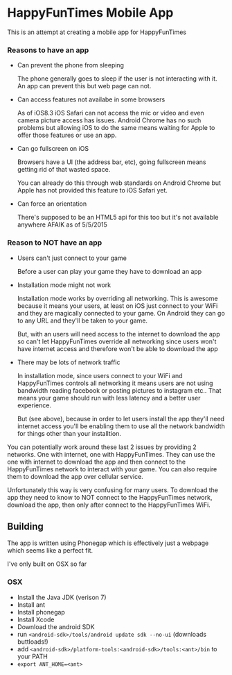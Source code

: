 HappyFunTimes Mobile App
========================

This is an attempt at creating a mobile app for HappyFunTimes

### Reasons to have an app

*   Can prevent the phone from sleeping

    The phone generally goes to sleep if the user is not interacting with it.
    An app can prevent this but web page can not.

*   Can access features not availabe in some browsers

    As of iOS8.3 iOS Safari can not access the mic or video and even
    camera picture access has issues. Android Chrome has no such problems
    but allowing iOS to do the same means waiting for Apple to offer
    those features or use an app.

*   Can go fullscreen on iOS

    Browsers have a UI (the address bar, etc), going fullscreen means
    getting rid of that wasted space.

    You can already do this through web standards on Android Chrome but
    Apple has not provided this feature to iOS Safari yet.

*   Can force an orientation

    There's supposed to be an HTML5 api for this too but it's not available
    anywhere AFAIK as of 5/5/2015

### Reason to **NOT** have an app

*   Users can't just connect to your game

    Before a user can play your game they have to download an app

*   Installation mode might not work

    Installation mode works by overriding all networking. This is awesome
    because it means your users, at least on iOS just connect to your WiFi
    and they are magically connected to your game. On Android they can
    go to any URL and they'll be taken to your game.

    But, with an users will need access to the internet to download the app
    so can't let HappyFunTimes override all networking since users won't
    have internet access and therefore won't be able to download the app

*   There may be lots of network traffic

    In installation mode, since users connect to your WiFi and HappyFunTimes
    controls all networking it means users are not using bandwidth reading
    facebook or posting pictures to instagram etc.. That means your game
    should run with less latency and a better user experience.

    But (see above), because in order to let users install the app they'll
    need internet access you'll be enabling them to use all the network
    bandwidth for things other than your installtion.

You can potentially work around these last 2 issues by providing 2 networks.
One with internet, one with HappyFunTimes. They can use the one with internet
to download the app and then connect to the HappyFunTimes network to interact
with your game. You can also require them to download the app over cellular
service.

Unfortunately this way is very confusing for many users. To download the app
they need to know to NOT connect to the HappyFunTimes network, download the app,
then only after connect to the HappyFunTimes WiFi.

## Building

The app is written using Phonegap which is effectively just a webpage which
seems like a perfect fit.

I've only built on OSX so far

### OSX

   * Install the Java JDK (verison 7)
   * Install ant
   * Install phonegap
   * Install Xcode
   * Download the android SDK
   * run `<android-sdk>/tools/android update sdk --no-ui` (downloads buttloads!)
   * add `<android-sdk>/platform-tools:<android-sdk>/tools:<ant>/bin` to your PATH
   * `export ANT_HOME=<ant>`

